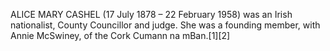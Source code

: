 ALICE MARY CASHEL (17 July 1878 – 22 February 1958) was an Irish nationalist, County Councillor and judge. She was a founding member, with Annie McSwiney, of the Cork Cumann na mBan.[1][2]
